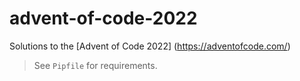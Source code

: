 # advent-of-code-2022

Solutions to the [Advent of Code 2022] (https://adventofcode.com/)

> See `Pipfile` for requirements.
